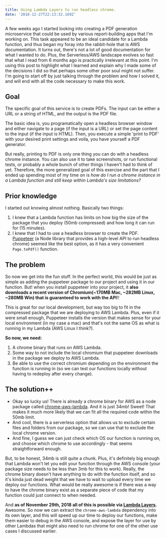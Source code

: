 ```yaml
---
title: Using Lambda Layers to run headless chrome.
date: '2018-12-27T22:13:32.169Z'
---
```


A few weeks ago I started looking into creating a PDF generation microservice that could be used by various report-building apps that I'm working on. This task appeared to be an ideal candidate for a Lambda function, and thus began my foray into the rabbit-hole that is AWS documentation. It turns out, there's not a lot of good documentation for what I wanted to do. Plus, the Serverless/AWS landscape evolves so fast that what I read from 6 months ago is practically irrelevant at this point. I'm using this post to highlight what I learned and explain why I made some of the decisions I did so that perhaps some other poor soul might not suffer. I'm going to start off by just talking through the problem and how I solved it, and will end with all the code necessary to make this work.

## Goal

The specific goal of this service is to create PDFs. The input can be either a URL or a string of HTML, and the output is the PDF file.

The basic idea is, you programatically open a headless browser window and either navigate to a page (if the input is a URL) or set the page content to the input (if the input is HTML). Then, you execute a simple 'print to PDF' with your desired print settings and voila, you have yourself a PDF generator.

But really, printing to PDF is only one thing you can do with a headless chrome instance. You can also use it to take screenshots, or run functional tests, or probably a whole bunch of other things I haven't had to think of yet. Therefore, the more generalized goal of this exercise and the part that I ended up spending most of my time on is *how do I run a chrome instance in a Lambda function and still keep within Lambda's size limitations?*

## Prior knowledge

I started out knowing almost nothing. Basically two things:

1. I knew that a Lambda function has limits on how big the size of the package that you deploy (50mb compressed) and how long it can run for (15 minutes).
2. I knew that I had to use a headless browser to create the PDF. [Puppeteer](https://github.com/GoogleChrome/puppeteer) (a Node library that provides a high-level API to run headless chrome) seemed like the best option, as it has a very convenient `Page.toPdf()` function.

## The problem

So now we get into the fun stuff. In the perfect world, this would be just as simple as adding the puppeteer package to our project and using it in our function. But! when you install puppeteer into your project, it **also downloads a recent version of Chromium(~170MB Mac, ~282MB Linux, ~280MB Win) that is guaranteed to work with the API**!!

This is great for our local development, but way too big to fit in the compressed package that we are deploying to AWS Lambda. Plus, even if it were small enough, Puppeteer installs the version that makes sense for your local environment (in my case a mac) and that's not the same OS as what is running in my Lambda (AWS Linux I think?).

**So now, we need:**

1. A chrome binary that runs on AWS Lambda.
2. Some way to not include the local chromium that puppeteer downloads in the package we deploy to AWS Lambda.
3. Be able to use the correct chromium depending on the environment the function is running in (so we can test our functions locally without having to redeploy after every change).

## The solution++

* Okay so lucky us! There is already a chrome binary for AWS as a node package called [chrome-aws-lambda](https://www.npmjs.com/package/chrome-aws-lambda). And it is just 34mb! Sweet! That makes it much more likely that we can fit all the required code within the 50mb limit.
* And cool, there is a serverless option that allows us to exclude certain files and folders from our package, so we can use that to exclude the local chrome version.
* And fine, I guess we can just check which OS our function is running on, and choose which chrome to use accordingly - that seems straightforward enough.

But, to be honest, 34mb is still quite a chunk. Plus, it's definitely big enough that Lambda won't let you edit your function through the AWS console (your package size needs to be less than 3mb for this to work). Really, the chrome binary doesn't have anything to do with the function itself, and so it's kinda just dead weight that we have to wait to upload every time we deploy our functions. What would be really awesome is if there was a way to have the chrome binary exist as a separate piece of code that my function could just connect to when needed.

And **as of November 29th, 2018 all of this is possible via [Lambda Layers](https://docs.aws.amazon.com/lambda/latest/dg/configuration-layers.html).** Awesome. So now we can extract the `chrome-aws-lambda` dependency into its own layer, and this will speed up our time to deploy our functions, make them easier to debug in the AWS console, and expose the layer for use by other Lambdas that might also need to run chrome for one of the other use cases I discussed earlier.
<!-- 
Alright, enough talking let's see the code.

## The code

**File structure:**

``` text
|-src/
    |-chrome.js
    |-handler.js
|-chrome-layer/
    |-serverless.yml
|-tests/
    |-handler.spec.js
|-package.json
|-package_chrome_binary.sh
|-serverless.yml
```

**package\_chrome\_binary.sh:**

```bash
#!/bin/bash

npm pack node_modules/chrome-aws-lambda/
mkdir -p nodejs/node_modules/chrome-aws-lambda/
tar -C nodejs/node_modules/chrome-aws-lambda/ --extract --file chrome-aws-lambda-*.tgz --strip-components=1
rm chrome-aws-lambda-*.tgz
zip -9 --filesync --move --recurse-paths ./chrome-layer/chrome-aws-lambda.layer.zip nodejs/
```

**chrome.js:**

```javascript
const chromium = require('chrome-aws-lambda');
const puppeteer = require('puppeteer');
const os = require('os');

const launchChrome = async () => {
    if (os.platform() === 'darwin') {
        return puppeteer.launch();
    }

    return puppeteer.launch({
        args: chromium.args,
        executablePath: await chromium.executablePath,
        headless: chromium.headless,
    });
};
``` -->